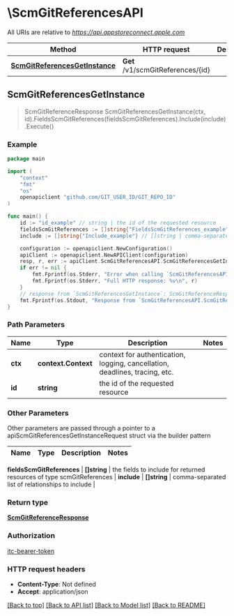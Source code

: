 # \ScmGitReferencesAPI

All URIs are relative to *https://api.appstoreconnect.apple.com*

Method | HTTP request | Description
------------- | ------------- | -------------
[**ScmGitReferencesGetInstance**](ScmGitReferencesAPI.md#ScmGitReferencesGetInstance) | **Get** /v1/scmGitReferences/{id} | 



## ScmGitReferencesGetInstance

> ScmGitReferenceResponse ScmGitReferencesGetInstance(ctx, id).FieldsScmGitReferences(fieldsScmGitReferences).Include(include).Execute()



### Example

```go
package main

import (
    "context"
    "fmt"
    "os"
    openapiclient "github.com/GIT_USER_ID/GIT_REPO_ID"
)

func main() {
    id := "id_example" // string | the id of the requested resource
    fieldsScmGitReferences := []string{"FieldsScmGitReferences_example"} // []string | the fields to include for returned resources of type scmGitReferences (optional)
    include := []string{"Include_example"} // []string | comma-separated list of relationships to include (optional)

    configuration := openapiclient.NewConfiguration()
    apiClient := openapiclient.NewAPIClient(configuration)
    resp, r, err := apiClient.ScmGitReferencesAPI.ScmGitReferencesGetInstance(context.Background(), id).FieldsScmGitReferences(fieldsScmGitReferences).Include(include).Execute()
    if err != nil {
        fmt.Fprintf(os.Stderr, "Error when calling `ScmGitReferencesAPI.ScmGitReferencesGetInstance``: %v\n", err)
        fmt.Fprintf(os.Stderr, "Full HTTP response: %v\n", r)
    }
    // response from `ScmGitReferencesGetInstance`: ScmGitReferenceResponse
    fmt.Fprintf(os.Stdout, "Response from `ScmGitReferencesAPI.ScmGitReferencesGetInstance`: %v\n", resp)
}
```

### Path Parameters


Name | Type | Description  | Notes
------------- | ------------- | ------------- | -------------
**ctx** | **context.Context** | context for authentication, logging, cancellation, deadlines, tracing, etc.
**id** | **string** | the id of the requested resource | 

### Other Parameters

Other parameters are passed through a pointer to a apiScmGitReferencesGetInstanceRequest struct via the builder pattern


Name | Type | Description  | Notes
------------- | ------------- | ------------- | -------------

 **fieldsScmGitReferences** | **[]string** | the fields to include for returned resources of type scmGitReferences | 
 **include** | **[]string** | comma-separated list of relationships to include | 

### Return type

[**ScmGitReferenceResponse**](ScmGitReferenceResponse.md)

### Authorization

[itc-bearer-token](../README.md#itc-bearer-token)

### HTTP request headers

- **Content-Type**: Not defined
- **Accept**: application/json

[[Back to top]](#) [[Back to API list]](../README.md#documentation-for-api-endpoints)
[[Back to Model list]](../README.md#documentation-for-models)
[[Back to README]](../README.md)

